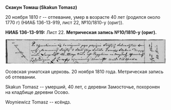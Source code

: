 **Скакун Томаш (Skakun Tomasz)**

20 ноября 1810 г -- отпевание, умер в возрасте 40 лет (родился около
1770 г) (НИАБ 136-13-919, лист 22, №10/1810-у (ориг)).

**НИАБ 136-13-919:** Лист 22. **Метрическая запись №10/1810-у (ориг).**

![](./media/d2feefc76dd6b41442882ae258874546c2bbed4c.png)

Осовская униатская церковь. 20 ноября 1810 года. Метрическая запись об
отпевании.

Skakun Tomasz -- умерший, 40 лет, с деревни Замосточье, похоронен на
кладбище деревни Осово.

Woyniewicz Tomasz -- ксёндз.

